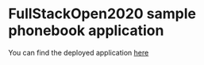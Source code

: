 # FullStackOpen2020 sample phonebook application

You can find the deployed application [here](https://nameless-tundra-13822.herokuapp.com/)